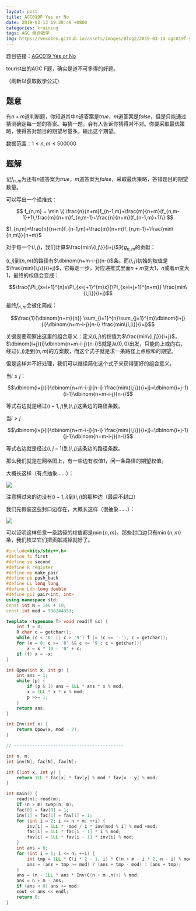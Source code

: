 ```yaml
---
layout: post
title: AGC019F Yes or No
date: 2019-03-13 19:20:49 +0800
categories: training
tags: AGC 组合数学
img: https://vexoben.github.io/assets/images/Blog2/2019-03-13-agc019f-yes-or-no.png
---
```


题目链接：[AGC019 Yes or No][100]

tourist出的AGC F题，确实是道不可多得的好题。

（刷新以获取数学公式）

## **题意**

有$n+m$道判断题，你知道其中$n$道答案是$true$，$m$道答案是$false$，但是只能通过猜测确定每一题的答案。每猜一题，会有人告诉你猜得对不对。你要采取最优策略，使得答对题目的期望尽量多。输出这个期望。

数据范围：$1≤n,m≤500000$

## **题解**

记$f_{n,m}$为还有$n$道答案为$true$，$m$道答案为$false$，采取最优策略，答错题目的期望数量。

可以写出一个递推式：

$$  f_{n,m} = \min \{ \frac{n}{n+m}f_{n-1,m}+\frac{m}{n+m}(f_{n,m-1}+1),\frac{m}{n+m}f_{n,m-1}+\frac{n}{n+m}(f_{n-1,m}+1)\} $$

$f_{n,m}=\frac{n}{n+m}f_{n-1,m}+\frac{m}{n+m}f_{n,m-1}+\frac{min\{n,m\}}{n+m}​$

对于每一个$(i,j)​$，我们计算$\frac{min\{i,j\}}{i+j}​$对$g_{n,m}​$的贡献：

$(i,j)$到$(n,m)$的路径有$\dbinom{n+m-i-j}{n-i}$条。而$(i,j)$初始的权值是$\frac{min\{i,j\}}{i+j}$，它每走一步，对应递推式里面$n+m$变大$1$，$n$或者$m$变大$1$，最终的权值会变成：

$$\frac{\Pi_{x=i+1}^{n}x\Pi_{x=j+1}^{m}x}{\Pi_{x=i+j+1}^{n+m}} \frac{min\{i,j\}}{i+j}​$$

最终$f_{n,m}$会被化简成：

$$\frac{1}{\dbinom{n+m}{n}} \sum_{i=1}^{n}\sum_{j=1}^{m}\dbinom{i+j}{i}\dbinom{n+m-i-j}{n-i} \frac{min\{i,j\}}{i+j}​$$

关键是要观察出这里的组合意义：定义$(i,j)$的权值为$\frac{min\{i,j\}}{i+j}$，$\dbinom{i+j}{i}\dbinom{n+m-i-j}{n-i}$就是从$(0,0)$出发，只能向上或向右，经过$(i,j)$走到$(n,m)$的方案数，而这个式子就是求一条路径上点权和的期望。

但是这样并不好处理，我们可以继续简化这个式子来获得更好的组合意义。

当$i≤j$：

$$\dbinom{i+j}{i}\dbinom{n+m-i-j}{n-i} \frac{min\{i,j\}}{i+j}=\dbinom{i+j-1}{i-1}\dbinom{n+m-i-j}{n-i}$$

等式右边就是经过$(i-1,j)$到$(i,j)​$这条边的路径条数。

当$i>j​$

$$\dbinom{i+j}{i}\dbinom{n+m-i-j}{n-i} \frac{min\{i,j\}}{i+j}=\dbinom{i+j-1}{j-1}\dbinom{n+m-i-j}{n-i}$$

等式右边就是经过$(i,j-1)$到$(i,j)​$这条边的路径条数。

那么我们就是在网格图上，有一些边有权值$1$，问一条路径的期望权值。

大概长这样（有点抽象……）：

![][101]

注意横过来的边没有$(i-1,i)$到$(i,i)$的那种边（最后不封口）

我们先假装这些封口边存在，大概长这样（很抽象……）：

![][102]

可以证明这样任意一条路径的权值都是$\min \{n,m\}$。那些封口边只有$\min \{n,m\}$条，我们枚举它们把贡献减掉就好了。

```cpp
#include<bits/stdc++.h>
#define fi first
#define se second
#define R register
#define mp make_pair
#define pb push_back
#define LL long long
#define Ldb long double
#define pii pair<int, int>
using namespace std;
const int N = 1e6 + 10;
const int mod = 998244353;

template <typename T> void read(T &x) {
	int f = 0;
	R char c = getchar();
	while (c < '0' || c > '9') f |= (c == '-'), c = getchar();
	for (x = 0; c >= '0' && c <= '9'; c = getchar())
		x = x * 10 - '0' + c;
	if (f) x = -x;
}

int Qpow(int x, int p) {
	int ans = 1;
	while (p) {
		if (p & 1) ans = 1LL * ans * x % mod;
		x = 1LL * x * x % mod;
		p >>= 1;
	}
	return ans;
}

int Inv(int x) {
	return Qpow(x, mod - 2);
}

// ------------------------------------------

int n, m;
int inv[N], fac[N], fav[N];

int C(int x, int y) {
	return 1LL * fac[x] * fav[y] % mod * fav[x - y] % mod;
}

int main() {
	read(n); read(m);
	if (n > m) swap(n, m);
	fac[0] = fav[0] = 1;
	inv[1] = fac[1] = fav[1] = 1;
	for (int i = 2; i <= n + m; ++i) {
		inv[i] = 1LL * -mod / i * inv[mod % i] % mod +mod;
		fac[i] = 1LL * fac[i - 1] * i % mod;
		fav[i] = 1LL * fav[i - 1] * inv[i] % mod;
	}
	int ans = 0;
	for (int i = 1; i <= n; ++i) {
		int tmp = 1LL * C(i * 2 - 1, i) * C(n + m - i * 2, n - i) % mod;
		ans = (ans + tmp >= mod) ? (ans + tmp - mod) : (ans + tmp);
	}
	ans = (n - 1LL * ans * Inv(C(n + m ,n))) % mod;
	ans = n + m - ans;
	if (ans < 0) ans += mod;
	cout << ans << endl;
	return 0;
}
```

[100]: https://agc019.contest.atcoder.jp/tasks/agc019_f

[101]: https://vexoben.github.io/assets/images/Blog2/2019-03-13-agc019f-yes-or-no(2).png

[102]: https://vexoben.github.io/assets/images/Blog2/2019-03-13-agc019f-yes-or-no(3).png